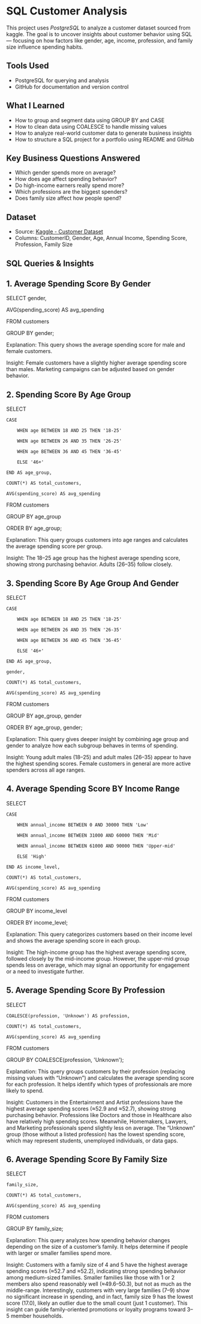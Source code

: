 # SQL Customer Analysis

This project uses *PostgreSQL* to analyze a customer dataset sourced from kaggle. The goal is to uncover insights about customer behavior using SQL — focusing on how factors like gender, age, income, profession, and family size influence spending habits.

## Tools Used
- PostgreSQL for querying and analysis
- GitHub for documentation and version control

## What I Learned
- How to group and segment data using GROUP BY and CASE
- How to clean data using COALESCE to handle missing values
- How to analyze real-world customer data to generate business insights
- How to structure a SQL project for a portfolio using README and GitHub

## Key Business Questions Answered
- Which gender spends more on average?
- How does age affect spending behavior?
- Do high-income earners really spend more?
- Which professions are the biggest spenders?
- Does family size affect how people spend?

## Dataset
- Source: [Kaggle - Customer Dataset](https://www.kaggle.com/datasets/datascientistanna/customers-dataset)
- Columns: CustomerID, Gender, Age, Annual Income, Spending Score, Profession, Family Size

## SQL Queries & Insights

## 1. Average Spending Score By Gender

SELECT gender,

AVG(spending_score) AS avg_spending

FROM customers

GROUP BY gender;

Explanation:
This query shows the average spending score for male and female customers.

Insight:
Female customers have a slightly higher average spending score than males. Marketing campaigns can be adjusted based on gender behavior.

## 2. Spending Score By Age Group

SELECT 

	CASE
 
		WHEN age BETWEEN 18 AND 25 THEN '18-25'
  
		WHEN age BETWEEN 26 AND 35 THEN '26-25'
  
		WHEN age BETWEEN 36 AND 45 THEN '36-45'
  
		ELSE '46+'
  
	END AS age_group,
 
	COUNT(*) AS total_customers,
 
	AVG(spending_score) AS avg_spending
 
FROM customers

GROUP BY age_group

ORDER BY age_group;

Explanation:
This query groups customers into age ranges and calculates the average spending score per group.

Insight:
The 18–25 age group has the highest average spending score, showing strong purchasing behavior. Adults (26–35) follow closely.

## 3. Spending Score By Age Group And Gender

 SELECT 
 
	CASE
 
		WHEN age BETWEEN 18 AND 25 THEN '18-25'
  
		WHEN age BETWEEN 26 AND 35 THEN '26-35'
  
		WHEN age BETWEEN 36 AND 45 THEN '36-45'
  
		ELSE '46+'
  
	END AS age_group,
 
	gender,
 
	COUNT(*) AS total_customers,
 
	AVG(spending_score) AS avg_spending
 
FROM customers

GROUP BY age_group, gender

ORDER BY age_group, gender;

Explanation:
This query gives deeper insight by combining age group and gender to analyze how each subgroup behaves in terms of spending.

Insight:
Young adult males (18–25) and adult males (26–35) appear to have the highest spending scores. Female customers in general are more active spenders across all age ranges.

## 4. Average Spending Score BY Income Range

SELECT 

	CASE 
 
		WHEN annual_income BETWEEN 0 AND 30000 THEN 'Low'
  
		WHEN annual_income BETWEEN 31000 AND 60000 THEN 'Mid'
  
		WHEN annual_income BETWEEN 61000 AND 90000 THEN 'Upper-mid'
  
		ELSE 'High'
  
	END AS income_level,
 
	COUNT(*) AS total_customers,
 
	AVG(spending_score) AS avg_spending
 
FROM customers 

GROUP BY income_level

ORDER BY income_level;

Explanation:
This query categorizes customers based on their income level and shows the average spending score in each group.

Insight:
The high-income group has the highest average spending score, followed closely by the mid-income group.
However, the upper-mid group spends less on average, which may signal an opportunity for engagement or a need to investigate further.

## 5. Average Spending Score By Profession
   
SELECT 

	COALESCE(profession, 'Unknown') AS profession,
 
	COUNT(*) AS total_customers,
 
	AVG(spending_score) AS avg_spending
 
FROM customers

GROUP BY COALESCE(profession, 'Unknown');

Explanation:
This query groups customers by their profession (replacing missing values with “Unknown”) and calculates the average spending score for each profession. It helps identify which types of professionals are more likely to spend.

Insight:
Customers in the Entertainment and Artist professions have the highest average spending scores (≈52.9 and ≈52.7), showing strong purchasing behavior.
Professions like Doctors and those in Healthcare also have relatively high spending scores.
Meanwhile, Homemakers, Lawyers, and Marketing professionals spend slightly less on average.
The “Unknown” group (those without a listed profession) has the lowest spending score, which may represent students, unemployed individuals, or data gaps.

## 6. Average Spending Score By Family Size

SELECT

 	family_size,
  
	COUNT(*) AS total_customers,
 
	AVG(spending_score) AS avg_spending
 
FROM customers

GROUP BY family_size;

Explanation:
This query analyzes how spending behavior changes depending on the size of a customer’s family. It helps determine if people with larger or smaller families spend more.

Insight:
Customers with a family size of 4 and 5 have the highest average spending scores (≈52.7 and ≈52.2), indicating strong spending behavior among medium-sized families.
Smaller families like those with 1 or 2 members also spend reasonably well (≈49.6–50.3), but not as much as the middle-range.
Interestingly, customers with very large families (7–9) show no significant increase in spending, and in fact, family size 9 has the lowest score (17.0), likely an outlier due to the small count (just 1 customer).
This insight can guide family-oriented promotions or loyalty programs toward 3–5 member households.
